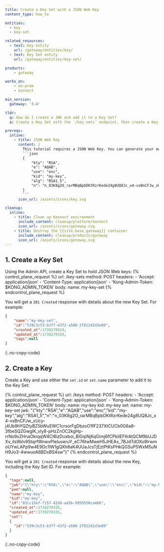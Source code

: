 ```yaml
---
title: Create a Key Set with a JSON Web Key
content_type: how_to

entities: 
  - key
  - key-set

related_resources:
  - text: Key entity
    url: /gateway/entities/key/
  - text: Key Set entity
    url: /gateway/entities/key-set/

products:
    - gateway

works_on:
    - on-prem
    - konnect

min_version:
  gateway: '3.4'

tldr:
  q: How do I create a JWK and add it to a Key Set?
  a: Create a Key Set with the `/key-sets` endpoint, then create a Key and configure the `set.id` or `set.name` parameter to point to the Key Set.

prereqs:
  inline:
    - title: JSON Web Key
      content: |
        This tutorial requires a JSON Web Key. You can generate your own or use this one for testing:
        ```json
        {
            "kty": "RSA",
            "e": "AQAB",
            "use": "enc",
            "kid": "my-key",
            "alg": "RSA1_5",
            "n": "n_03K8g2O_rarMBqBpbDKtRzrKede24g8UQ8Jc_x4-vsBnCFJw_xUcy-j4Ub9hYQZtyBZ5bWuEWC1crsorFgDbzoO1fF237XtCUCb0G6a8-3fbeSQZGwglK_vIy8-pHzZnOC2kgHp-rrNo9xZHnaOkrqqW4CI8izDuxboi_BlGqiNjKqGimj6fCPkiIEFlIrAtQCM9bUJDXv_iIs9blv9StqrfWnwxPIeIuoeruY_eC76twMweH5JHEAx_7BJdTdOXo9lrwmoUYwLAPp9w4E9Dc1lW1gQXh8aK4UUaJcsTjEztPtKsPHkQGSuP5WxM5uNH9Jo3-4wwuoA6BDxBS4sw"
        }
        ```
      icon_url: /assets/icons/key.svg

cleanup:
  inline:
    - title: Clean up Konnect environment
      include_content: cleanup/platform/konnect
      icon_url: /assets/icons/gateway.svg
    - title: Destroy the {{site.base_gateway}} container
      include_content: cleanup/products/gateway
      icon_url: /assets/icons/gateway.svg
---
```


## 1. Create a Key Set
Using the Admin API, create a Key Set to hold JSON Web keys:
{% control_plane_request %}
  url: /key-sets
  method: POST
  headers:
      - 'Accept: application/json'
      - 'Content-Type: application/json'
      - 'Kong-Admin-Token: $KONG_ADMIN_TOKEN'
  body:
      name: my-key-set
{% endcontrol_plane_request %}

You will get a `201 Created` response with details about the new Key Set. For example:

```json
{
    "name":"my-key-set",
    "id":"539c3c53-b3ff-43f2-a500-2f812d1d3e09",
    "created_at":1739270324,
    "updated_at":1739270324,
    "tags":null
}
```
{:.no-copy-code}

## 2. Create a Key

Create a Key and use either the `set.id` or `set.name` parameter to add it to the Key Set:

{% control_plane_request %}
  url: /keys
  method: POST
  headers:
      - 'Accept: application/json'
      - 'Content-Type: application/json'
      - 'Kong-Admin-Token: $KONG_ADMIN_TOKEN'
  body:
      name: my-key
      kid: my-key
      set:
        name: my-key-set
      jwk: "{\"kty\":\"RSA\",\"e\":\"AQAB\",\"use\":\"enc\",\"kid\":\"my-key\",\"alg\":\"RSA1_5\",\"n\":\"n_03K8g2O_rarMBqBpbDKtRzrKede24g8UQ8Jc_x4-vsBnCFJw_xUcy-j4Ub9hYQZtyBZ5bWuEWC1crsorFgDbzoO1fF237XtCUCb0G6a8-3fbeSQZGwglK_vIy8-pHzZnOC2kgHp-rrNo9xZHnaOkrqqW4CI8izDuxboi_BlGqiNjKqGimj6fCPkiIEFlIrAtQCM9bUJDXv_iIs9blv9StqrfWnwxPIeIuoeruY_eC76twMweH5JHEAx_7BJdTdOXo9lrwmoUYwLAPp9w4E9Dc1lW1gQXh8aK4UUaJcsTjEztPtKsPHkQGSuP5WxM5uNH9Jo3-4wwuoA6BDxBS4sw\"}"
{% endcontrol_plane_request %}

You will get a `201 Created` response with details about the new Key, including the Key Set ID. For example:

```json
{
  "tags":null,
  "jwk":"{\"kty\":\"RSA\",\"e\":\"AQAB\",\"use\":\"enc\",\"kid\":\"my-key\",\"alg\":\"RSA1_5\",\"n\":\"n_03K8g2O_rarMBqBpbDKtRzrKede24g8UQ8Jc_x4-vsBnCFJw_xUcy-j4Ub9hYQZtyBZ5bWuEWC1crsorFgDbzoO1fF237XtCUCb0G6a8-3fbeSQZGwglK_vIy8-pHzZnOC2kgHp-rrNo9xZHnaOkrqqW4CI8izDuxboi_BlGqiNjKqGimj6fCPkiIEFlIrAtQCM9bUJDXv_iIs9blv9StqrfWnwxPIeIuoeruY_eC76twMweH5JHEAx_7BJdTdOXo9lrwmoUYwLAPp9w4E9Dc1lW1gQXh8aK4UUaJcsTjEztPtKsPHkQGSuP5WxM5uNH9Jo3-4wwuoA6BDxBS4sw\"}",
  "pem":null,
  "name":"my-key",
  "kid":"my-key",
  "id":"03cc15ef-f157-42dd-a43b-9959550ca466",
  "created_at":1739270335,
  "updated_at":1739270335,
  "set":
  {
    "id":"539c3c53-b3ff-43f2-a500-2f812d1d3e09"
  }
}
```
{:.no-copy-code}